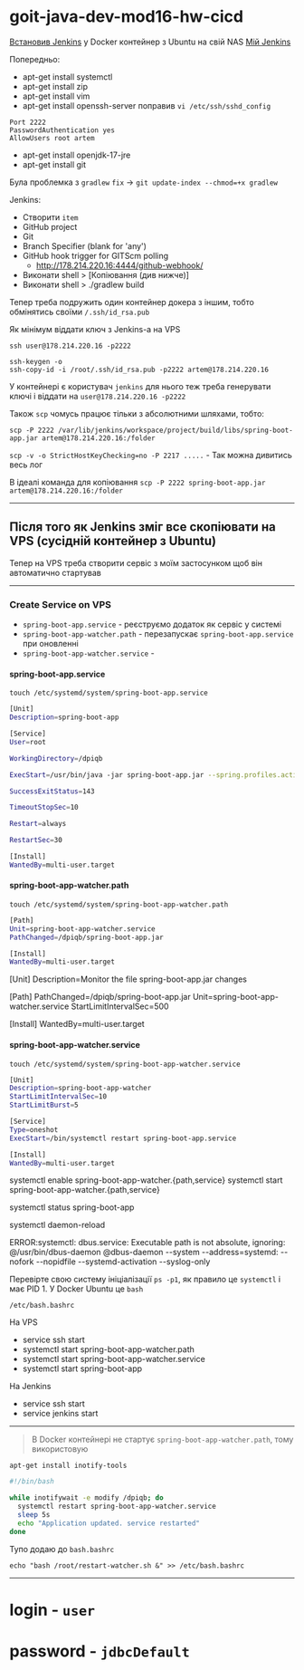 # goit-java-dev-mod16-hw-cicd

[Встановив Jenkins](https://www.jenkins.io/doc/book/installing/linux/) у Docker контейнер з Ubuntu на свій NAS [Мій Jenkins](http://178.214.220.16:8808/)

Попередньо:
- apt-get install systemctl
- apt-get install zip
- apt-get install vim
- apt-get install openssh-server
поправив `vi /etc/ssh/sshd_config`
```text
Port 2222
PasswordAuthentication yes
AllowUsers root artem
```
- apt-get install openjdk-17-jre
- apt-get install git

Була проблемка з `gradlew`
`fix` -> `git update-index --chmod=+x gradlew`

Jenkins:
- Створити `item`
- GitHub project
- Git
- Branch Specifier (blank for 'any')
- GitHub hook trigger for GITScm polling
  - http://178.214.220.16:4444/github-webhook/
- Виконати shell > [Копіювання (див нижче)]
- Виконати shell > ./gradlew build

Тепер треба подружить один контейнер докера з іншим, тобто обмінятись своїми `/.ssh/id_rsa.pub`

Як мінімум віддати ключ з Jenkins-а на VPS

`ssh user@178.214.220.16 -p2222`

```text
ssh-keygen -o
ssh-copy-id -i /root/.ssh/id_rsa.pub -p2222 artem@178.214.220.16
```

У контейнері є користувач `jenkins` для нього теж треба генерувати ключі і віддати на `user@178.214.220.16 -p2222`

Також `scp` чомусь працює тільки з абсолютними шляхами, тобто:

`scp -P 2222 /var/lib/jenkins/workspace/project/build/libs/spring-boot-app.jar artem@178.214.220.16:/folder`

`scp -v -o StrictHostKeyChecking=no -P 2217 .....` - Так можна дивитись весь лог

В ідеалі команда для копіювання
`scp -P 2222 spring-boot-app.jar artem@178.214.220.16:/folder`

---

## Після того як Jenkins зміг все скопіювати на VPS (сусідній контейнер з Ubuntu)

Тепер на VPS треба створити сервіс з моїм застосунком щоб він автоматично стартував

---
### Create Service on VPS

- `spring-boot-app.service` - реєструємо додаток як сервіс у системі
- `spring-boot-app-watcher.path` - перезапускає `spring-boot-app.service` при оновленні
- `spring-boot-app-watcher.service` - 

#### spring-boot-app.service

`touch /etc/systemd/system/spring-boot-app.service`

```bash
[Unit]
Description=spring-boot-app

[Service]
User=root

WorkingDirectory=/dpiqb

ExecStart=/usr/bin/java -jar spring-boot-app.jar --spring.profiles.active=prod

SuccessExitStatus=143

TimeoutStopSec=10

Restart=always

RestartSec=30

[Install]
WantedBy=multi-user.target
```

#### spring-boot-app-watcher.path

`touch /etc/systemd/system/spring-boot-app-watcher.path`

```bash
[Path]
Unit=spring-boot-app-watcher.service
PathChanged=/dpiqb/spring-boot-app.jar

[Install]
WantedBy=multi-user.target
```
[Unit]
Description=Monitor the file spring-boot-app.jar changes

[Path]
PathChanged=/dpiqb/spring-boot-app.jar
Unit=spring-boot-app-watcher.service
StartLimitIntervalSec=500

[Install]
WantedBy=multi-user.target

#### spring-boot-app-watcher.service

`touch /etc/systemd/system/spring-boot-app-watcher.service`

```bash
[Unit]
Description=spring-boot-app-watcher
StartLimitIntervalSec=10
StartLimitBurst=5

[Service]
Type=oneshot
ExecStart=/bin/systemctl restart spring-boot-app.service

[Install]
WantedBy=multi-user.target
```

systemctl enable spring-boot-app-watcher.{path,service}
systemctl start spring-boot-app-watcher.{path,service}

systemctl status spring-boot-app

systemctl daemon-reload

ERROR:systemctl: dbus.service: Executable path is not absolute, ignoring:
@/usr/bin/dbus-daemon @dbus-daemon --system --address=systemd: --nofork --nopidfile --systemd-activation --syslog-only

Перевірте свою систему ініціалізації `ps -p1`, як правило це `systemctl` і має PID 1. У Docker Ubuntu це `bash`

`/etc/bash.bashrc`

На VPS
- service ssh start
- systemctl start spring-boot-app-watcher.path
- systemctl start spring-boot-app-watcher.service
- systemctl start spring-boot-app

На Jenkins
- service ssh start
- service jenkins start

---

> В Docker контейнері не стартує `spring-boot-app-watcher.path`, тому використовую 

`apt-get install inotify-tools`

```bash
#!/bin/bash

while inotifywait -e modify /dpiqb; do
  systemctl restart spring-boot-app-watcher.service
  sleep 5s
  echo "Application updated. service restarted"
done
```

Тупо додаю до `bash.bashrc`

`echo "bash /root/restart-watcher.sh &" >> /etc/bash.bashrc`

---

# login - `user`
# password - `jdbcDefault`